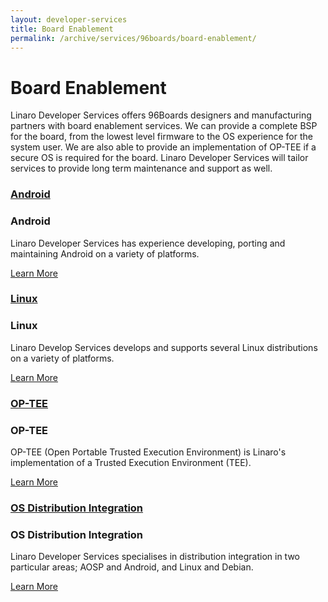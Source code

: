 ```yaml
---
layout: developer-services
title: Board Enablement
permalink: /archive/services/96boards/board-enablement/
---
```

# Board Enablement

Linaro Developer Services offers 96Boards designers and manufacturing partners with board enablement services. We  can provide a complete BSP for the board, from the lowest level firmware to the OS experience for the system user.  We are also able to provide an implementation of OP-TEE if a secure OS is required for the board.  Linaro Developer Services will tailor services to provide long term maintenance and support as well.


<div id="flippers">
    <div class="col-md-4">
        <div class="flip-container vertical">
            <div class="flipper">
                <div class="front">
                    <div class="front-content">
                        <a href="/archive/services/96boards/board-enablement/android/">
                            <h3>Android</h3>
                        </a>
                    </div>
                </div>
                <div class="back">
                    <div class="back-content">
                        <h3>Android</h3>
                        <p>
                            Linaro Developer Services has experience developing, porting and maintaining Android on a variety of platforms.
                        </p>
                        <a class="btn btn-primary" href="/archive/services/96boards/board-enablement/android/">Learn More</a>
                    </div>
                </div>
            </div>
        </div>
    </div>
    <div class="col-md-4">
        <div class="flip-container vertical">
            <div class="flipper">
                <div class="front">
                    <div class="front-content">
                        <a href="/archive/services/96boards/board-enablement/linux/">
                            <h3>Linux</h3>
                        </a>
                    </div>
                </div>
                <div class="back">
                    <div class="back-content">
                        <h3>Linux</h3>
                        <p>
                            Linaro Develop Services develops and supports several Linux distributions on a variety of platforms.
                        </p>
                        <a class="btn btn-primary" href="/archive/services/96boards/board-enablement/linux/">Learn More</a>
                    </div>
                </div>
            </div>
        </div>
    </div>
    <div class="col-md-4">
        <div class="flip-container vertical">
            <div class="flipper">
                <div class="front">
                    <div class="front-content">
                    <a href="/archive/services/96boards/board-enablement/op-tee/">
                        <h3>OP-TEE</h3>
                    </a>
                    </div>
                </div>
                <div class="back">
                    <div class="back-content">
                        <h3>OP-TEE</h3>
                        <p>
                            OP-TEE (Open Portable Trusted Execution Environment) is Linaro's implementation of a Trusted Execution Environment (TEE).
                        </p>
                        <a class="btn btn-primary" href="/archive/services/96boards/board-enablement/op-tee/">Learn More</a>
                    </div>
                </div>
            </div>
        </div>
    </div>
     <div class="col-md-4">
        <div class="flip-container vertical">
            <div class="flipper">
                <div class="front">
                    <div class="front-content">
                    <a href="/archive/services/96boards/board-enablement/os-distribution-integration/">
                        <h3>OS Distribution Integration</h3>
                    </a>
                    </div>
                </div>
                <div class="back">
                    <div class="back-content">
                        <h3>OS Distribution Integration</h3>
                        <p>
                           Linaro Developer Services specialises in distribution integration in two particular areas; AOSP and Android, and Linux and Debian.
                        </p>
                        <a class="btn btn-primary" href="/archive/services/96boards/board-enablement/os-distribution-integration/">Learn More</a>
                    </div>
                </div>
            </div>
        </div>
    </div>

</div>